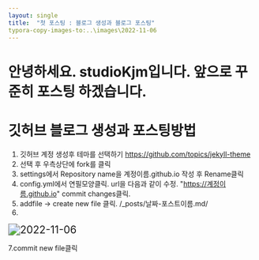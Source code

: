 ```yaml
---
layout: single
title:  "첫 포스팅 : 블로그 생성과 블로그 포스팅"
typora-copy-images-to:..\images\2022-11-06
---
```


#   안녕하세요. studioKjm입니다. 앞으로 꾸준히 포스팅 하겠습니다.

# 깃허브 블로그 생성과 포스팅방법

1. 깃허브 계정 생성후 테마를 선택하기 
   https://github.com/topics/jekyll-theme
2. 선택 후 우측상단에 fork를 클릭
3. settings에서 Repository name을 계정이름.github.io 작성 후 Rename클릭
4. config.yml에서 연필모양클릭. url을 다음과 같이 수정. "https://계정이름.github.io" commit changes클릭.
5. addfile -> create new file 클릭. /_posts/날짜-포스트이름.md/
6. 

<img src="C:\Users\User\Desktop\studioKjm.github.io-master\studioKjm.github.io-master\images\2022-11-06\2022-11-06.PNG" alt="2022-11-06" style="zoom: 150%;" />



  7.commit new file클릭


